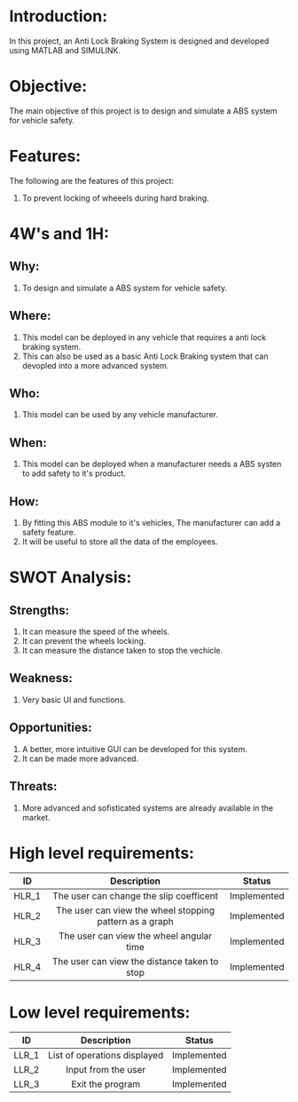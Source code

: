 # Introduction:
In this project, an Anti Lock Braking System is designed and developed using MATLAB and SIMULINK.

# Objective:
The main objective of this project is to design and simulate a ABS system for vehicle safety.

# Features:
The following are the features of this project:

1. To prevent locking of wheeels during hard braking.

# 4W's and 1H:
## Why:
1. To design and simulate a ABS system for vehicle safety.

## Where:
1. This model can be deployed in any vehicle that requires a anti lock braking system.
2. This can also be used as a basic Anti Lock Braking system that can devopled into a more advanced system.

## Who:
1. This model can be used by any vehicle manufacturer.

## When:
1. This model can be deployed when a manufacturer needs a ABS systen to add safety to it's product.

## How:
1. By fitting this ABS module to it's vehicles, The manufacturer can add a safety feature.
2. It will be useful to store all the data of the employees.

# SWOT Analysis:

## Strengths:
1. It can measure the speed of the wheels.
2. It can prevent the wheels locking.
3. It can measure the distance taken to stop the vechicle.

## Weakness:
1. Very basic UI and functions.

## Opportunities:
1. A better, more intuitive GUI can be developed for this system.
2. It can be made more advanced.

## Threats:
1. More advanced and sofisticated systems are already available in the market.

# High level requirements:
|  ID   |              Description                  |    Status    |
|-------|            :-------------:                |--------------|
| HLR_1 |   The user can change the slip coefficent | Implemented  |
| HLR_2 |   The user can view the wheel stopping pattern as a graph      | Implemented  |
| HLR_3 |   The user can view the wheel angular time      | Implemented  |
| HLR_4 |   The user can view the distance taken to stop        | Implemented  |

# Low level requirements:
|  ID   |            Description        |    Status    |
|-------|          :-------------:      |--------------|
| LLR_1 |  List of operations displayed | Implemented  |
| LLR_2 |  Input from the user          | Implemented  |
| LLR_3 |  Exit the program             | Implemented  |
